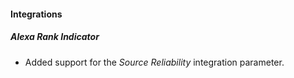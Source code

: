 
#### Integrations
##### Alexa Rank Indicator
- Added support for the *Source Reliability* integration parameter.

